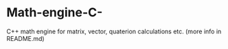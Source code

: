 # Math-engine-C-
C++ math engine for matrix, vector, quaterion calculations etc. (more info in README.md)
